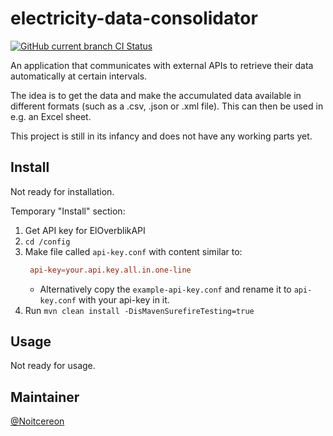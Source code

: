 

# electricity-data-consolidator
[![GitHub current branch CI Status](https://github.com/Noitcereon/electricity-data-consolidator/actions/workflows/maven.yml/badge.svg)](https://github.com/Noitcereon/electricity-data-consolidator/actions/workflows/maven.yml)

An application that communicates with external APIs to retrieve their data automatically at certain intervals.

The idea is to get the data and make the accumulated data available in different formats (such as a .csv, .json or .xml file). This can then be used in e.g. an Excel sheet.

This project is still in its infancy and does not have any working parts yet.

## Install
Not ready for installation.

Temporary "Install" section:

1. Get API key for ElOverblikAPI
2. `cd /config`
3. Make file called `api-key.conf` with content similar to:
   ```conf
    api-key=your.api.key.all.in.one-line
    ```
   * Alternatively copy the `example-api-key.conf` and rename it to `api-key.conf` with your api-key in it.
4. Run `mvn clean install -DisMavenSurefireTesting=true`

## Usage
Not ready for usage.

## Maintainer
[@Noitcereon](https://github.com/Noitcereon/)
